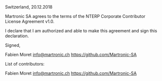 Switzerland, 20.12.2018

Martronic SA agrees to the terms of the NTERP Corporate Contributor License
Agreement v1.0.

I declare that I am authorized and able to make this agreement and sign this
declaration.

Signed,

Fabien Moret info@martronic.ch https://github.com/Martronic-SA

List of contributors:

Fabien Moret info@martronic.ch https://github.com/Martronic-SA
